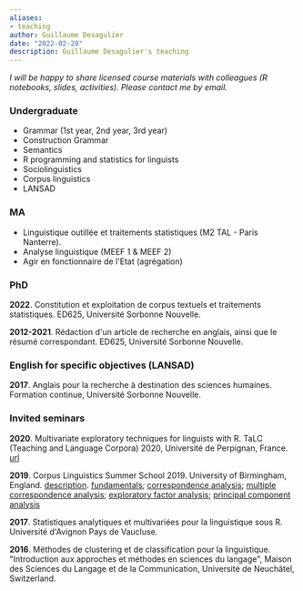 ```yaml
---
aliases:
- teaching
author: Guillaume Desagulier
date: "2022-02-28"
description: Guillaume Desagulier's teaching
---
```


*I will be happy to share licensed course materials with colleagues (R notebooks, slides, activities). Please contact me by email.*


### Undergraduate

- Grammar (1st year, 2nd year, 3rd year)
- Construction Grammar
- Semantics
- R programming and statistics for linguists
- Sociolinguistics
- Corpus linguistics
- LANSAD

### MA

- Linguistique outillée et traitements statistiques (M2 TAL - Paris Nanterre).
- Analyse linguistique (MEEF 1 & MEEF 2)
- Agir en fonctionnaire de l'Etat (agrégation)

### PhD

**2022**. Constitution et exploitation de corpus textuels et traitements statistiques. ED625, Université Sorbonne Nouvelle.

**2012-2021**. Rédaction d'un article de recherche en anglais, ainsi que le résumé correspondant. ED625, Université Sorbonne Nouvelle.

### English for specific objectives (LANSAD)

**2017**. Anglais pour la recherche à destination des sciences humaines. Formation continue, Université Sorbonne Nouvelle.

### Invited seminars

**2020**. Multivariate exploratory techniques for linguists with R. TaLC (Teaching and Language Corpora) 2020, Université de Perpignan, France. [url](https://corpling.modyco.fr/workshops/TaLC2020/TaLC2020.notebook.html)

**2019**. Corpus Linguistics Summer School 2019. University of Birmingham, England. [description](https://corpling.hypotheses.org/2530). [fundamentals](https://halshs.archives-ouvertes.fr/halshs-02908471/document); [correspondence analysis](https://halshs.archives-ouvertes.fr/halshs-02908476/document); [multiple correspondence analysis](https://halshs.archives-ouvertes.fr/halshs-02908477/document); [exploratory factor analysis](https://halshs.archives-ouvertes.fr/halshs-02908485/document); [principal component analysis](https://halshs.archives-ouvertes.fr/halshs-02908483/document)

**2017**. Statistiques analytiques et multivariées pour la linguistique sous R. Université d'Avignon Pays de Vaucluse.

**2016**. Méthodes de clustering et de classification pour la linguistique. "Introduction aux approches et méthodes en sciences du langage", Maison des Sciences du Langage et de la Communication, Université de Neuchâtel, Switzerland.
